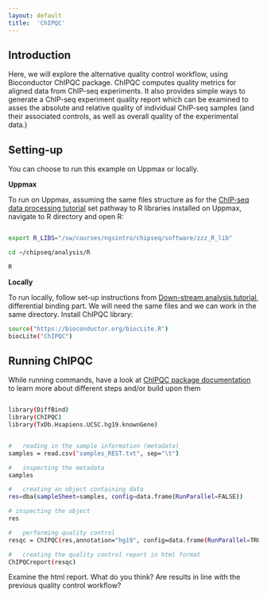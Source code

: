 ```yaml
---
layout: default
title:  'ChIPQC'
---
```


## Introduction
Here, we will explore the alternative quality control workflow, using Bioconductor ChIPQC package. ChIPQC computes quality metrics for aligned data from ChIP-seq experiments. It also provides simple ways to generate a ChIP-seq experiment quality report which can be examined to asses the absolute and relative quality of individual ChIP-seq samples (and their associated controls, as well as overall quality of the experimental data.)


## Setting-up
You can choose to run this example on Uppmax or locally. 

**Uppmax**

To run on Uppmax, assuming the same files structure as for the [ChIP-seq data processing tutorial](processing) set pathway to R libraries installed on Uppmax, navigate to R directory and open R:
```bash

export R_LIBS="/sw/courses/ngsintro/chipseq/software/zzz_R_lib"

cd ~/chipseq/analysis/R

R

```

**Locally**

To run locally, follow set-up instructions from [Down-stream analysis tutorial](diffBinding), differential binding part. We will need the same files and we can work in the same directory. Install ChIPQC library:
```bash
source("https://bioconductor.org/biocLite.R")
biocLite("ChIPQC")
```

## Running ChIPQC
While running commands, have a look at [ChIPQC package documentation](http://bioconductor.org/packages/devel/bioc/vignettes/ChIPQC/inst/doc/ChIPQC.pdf) to learn more about different steps and/or build upon them

```bash

library(DiffBind)
library(ChIPQC)
library(TxDb.Hsapiens.UCSC.hg19.knownGene)


#	reading in the sample information (metadata)
samples = read.csv("samples_REST.txt", sep="\t")

#	inspecting the metadata
samples

#	creating an object containing data
res=dba(sampleSheet=samples, config=data.frame(RunParallel=FALSE))

# inspecting the object
res

#	performing quality control
resqc = ChIPQC(res,annotation="hg19", config=data.frame(RunParallel=TRUE))

#	creating the quality control report in html format
ChIPQCreport(resqc)

```

Examine the html report. What do you think? Are results in line with the previous quality control workflow?







